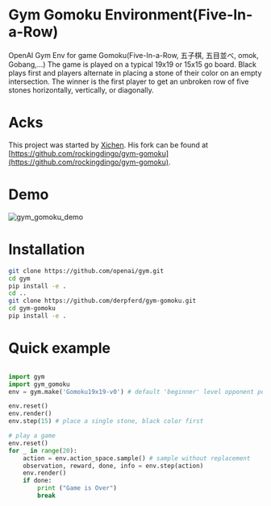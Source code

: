 # Gym Gomoku Environment(Five-In-a-Row)
OpenAI Gym Env for game Gomoku(Five-In-a-Row, 五子棋, 五目並べ, omok, Gobang,...)
The game is played on a typical 19x19 or 15x15 go board. Black plays first and players 
alternate in placing a stone of their color on an empty intersection.
The winner is the first player to get an unbroken row of five stones horizontally, vertically, or diagonally.

# Acks
This project was started by [Xichen](https://github.com/rockingdingo). His fork can be found at [https://github.com/rockingdingo/gym-gomoku](https://github.com/rockingdingo/gym-gomoku).

# Demo
![gym_gomoku_demo](demo/gym_gomoku_demo.gif)

# Installation

```bash
git clone https://github.com/openai/gym.git
cd gym
pip install -e .
cd ..
git clone https://github.com/derpferd/gym-gomoku.git
cd gym-gomoku
pip install -e .
```

# Quick example
```python

import gym
import gym_gomoku
env = gym.make('Gomoku19x19-v0') # default 'beginner' level opponent policy

env.reset()
env.render()
env.step(15) # place a single stone, black color first

# play a game
env.reset()
for _ in range(20):
    action = env.action_space.sample() # sample without replacement
    observation, reward, done, info = env.step(action)
    env.render()
    if done:
        print ("Game is Over")
        break
```

